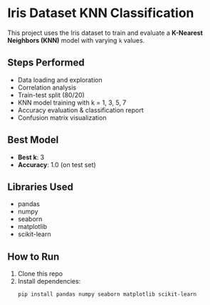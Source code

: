 
# Iris Dataset KNN Classification

This project uses the Iris dataset to train and evaluate a **K-Nearest Neighbors (KNN)** model with varying `k` values.

## Steps Performed
- Data loading and exploration
- Correlation analysis
- Train-test split (80/20)
- KNN model training with k = 1, 3, 5, 7
- Accuracy evaluation & classification report
- Confusion matrix visualization

## Best Model
- **Best k**: 3
- **Accuracy**: 1.0 (on test set)

## Libraries Used
- pandas
- numpy
- seaborn
- matplotlib
- scikit-learn

## How to Run
1. Clone this repo
2. Install dependencies:
   ```bash
   pip install pandas numpy seaborn matplotlib scikit-learn

